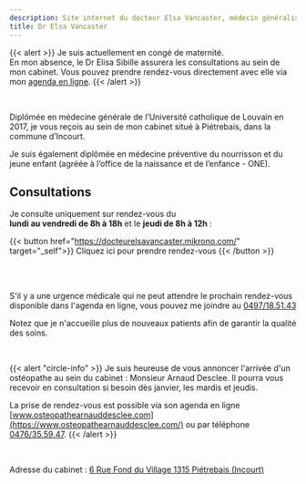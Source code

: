 ```yaml
---
description: Site internet du docteur Elsa Vancaster, médecin généraliste à Incourt (Piétrebais)
title: Dr Elsa Vancaster
---
```


{{< alert >}}
Je suis actuellement en congé de maternité.<br>
En mon absence, le Dr Elisa Sibille assurera les consultations au sein de mon cabinet. Vous pouvez prendre rendez-vous directement avec elle via mon [agenda en ligne](https://docteurelsavancaster.mikrono.com/).
{{< /alert >}} 

<br>

Diplômée en médecine générale de l’Université catholique de Louvain en 2017, je vous reçois au sein de mon cabinet situé à Piétrebais, dans la commune d’Incourt.

Je suis également diplômée en médecine préventive du nourrisson et du jeune enfant (agréée à l’office de la naissance et de l’enfance - ONE).

## Consultations

Je consulte uniquement sur rendez-vous du<br>**lundi au vendredi de 8h à 18h** et le **jeudi de 8h à 12h** :

{{< button href="https://docteurelsavancaster.mikrono.com/" target="_self">}}
Cliquez ici pour prendre rendez-vous
{{< /button >}}

<br>
<br>

S'il y a une urgence médicale qui ne peut attendre le prochain rendez-vous disponible dans l'agenda en ligne, vous pouvez me joindre au [0497/18.51.43](tel:+32497185143)

Notez que je n'accueille plus de nouveaux patients afin de garantir la qualité des soins.

<br>

{{< alert "circle-info" >}}
Je suis heureuse de vous annoncer l'arrivée d'un ostéopathe au sein du cabinet : Monsieur Arnaud Desclee. Il pourra vous recevoir en consultation si besoin dès janvier, les mardis et jeudis.

La prise de rendez-vous est possible via son agenda en ligne [www.osteopathearnauddesclee.com](https://www.osteopathearnauddesclee.com/) ou par téléphone [0476/35.59.47](tel:+32476355947).
{{< /alert >}}

<br>

Adresse du cabinet : [6 Rue Fond du Village 1315 Piétrebais (Incourt)](https://g.page/docteur-elsa-vancaster?share)